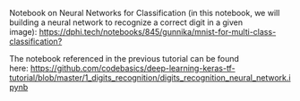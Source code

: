 <p>Notebook on Neural Networks for Classification (in this notebook, we will building a neural network&nbsp;to recognize a correct digit in a given image):&nbsp;<a href="https://dphi.tech/notebooks/845/gunnika/mnist-for-multi-class-classification?" target="_blank">https://dphi.tech/notebooks/845/gunnika/mnist-for-multi-class-classification?</a></p>

<p>The notebook referenced in the previous tutorial can be found here:&nbsp;<a href="https://github.com/codebasics/deep-learning-keras-tf-tutorial/blob/master/1_digits_recognition/digits_recognition_neural_network.ipynb">https://github.com/codebasics/deep-learning-keras-tf-tutorial/blob/master/1_digits_recognition/digits_recognition_neural_network.ipynb</a></p>

<p>&nbsp;</p>